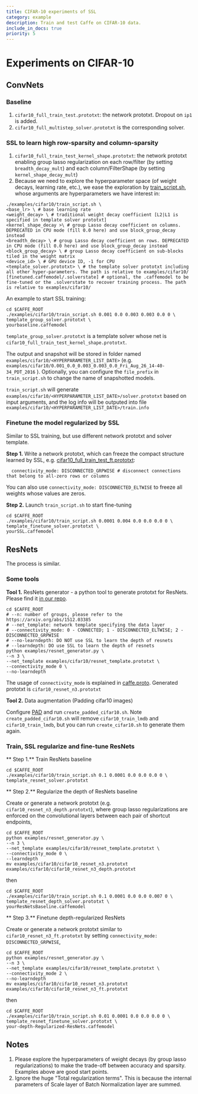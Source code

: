 ```yaml
---
title: CIFAR-10 experiments of SSL
category: example
description: Train and test Caffe on CIFAR-10 data.
include_in_docs: true
priority: 5
---
```


# Experiments on CIFAR-10
## ConvNets
### Baseline
1. `cifar10_full_train_test.prototxt`: the network prototxt. Dropout on `ip1` is added.
2. `cifar10_full_multistep_solver.prototxt` is the corresponding solver.

### SSL to learn high row-sparsity and column-sparsity
1. `cifar10_full_train_test_kernel_shape.prototxt`: the network prototxt enabling group lasso regularization on each row/filter (by setting `breadth_decay_mult`) and each column/FilterShape (by setting `kernel_shape_decay_mult`)
2. Because we need to explore the hyperparameter space (of weight decays, learning rate, etc.), we ease the exploration by [train_script.sh](/examples/cifar10/train_script.sh), whose arguments are hyperparameters we have interest in:
```
./examples/cifar10/train_script.sh \
<base_lr> \ # base learning rate
<weight_decay> \ # traditional weight decay coefficient [L2|L1 is specified in template solver prototxt]
<kernel_shape_decay >\ # group Lasso decay coefficient on columns. DEPRECATED in CPU mode (fill 0.0 here) and use block_group_decay instead
<breadth_decay> \ # group Lasso decay coefficient on rows. DEPRECATED in CPU mode (fill 0.0 here) and use block_group_decay instead
<block_group_decay> \ # group Lasso decay coefficient on sub-blocks tiled in the weight matrix
<device_id> \ # GPU device ID, -1 for CPU
<template_solver.prototxt> \ # the template solver prototxt including all other hyper-parameters. The path is relative to examples/cifar10/
[finetuned.caffemodel/.solverstate] # optional, the .caffemodel to be fine-tuned or the .solverstate to recover training process. The path is relative to examples/cifar10/
```

An example to start SSL training:
```
cd $CAFFE_ROOT
./examples/cifar10/train_script.sh 0.001 0.0 0.003 0.003 0.0 0 \
template_group_solver.prototxt \
yourbaseline.caffemodel
```
`template_group_solver.prototxt` is a template solver whose net is `cifar10_full_train_test_kernel_shape.prototxt`. 

The output and snapshot will be stored in folder named `examples/cifar10/<HYPERPARAMETER_LIST_DATE>` (e.g. `examples/cifar10/0.001_0.0_0.003_0.003_0.0_Fri_Aug_26_14-40-34_PDT_2016` ). Optionally, you can configure the `file_prefix` in `train_script.sh` to change the name of snapshotted models.

`train_script.sh` will generate `examples/cifar10/<HYPERPARAMETER_LIST_DATE>/solver.prototxt` based on input arguments, and the log info will be outputed into file `examples/cifar10/<HYPERPARAMETER_LIST_DATE>/train.info`


### Finetune the model regularized by SSL
Similar to SSL training, but use different network prototxt and solver template.

**Step 1.** Write a network prototxt, which can freeze the compact structure learned by SSL, e.g. [cifar10_full_train_test_ft.prototxt](/examples/cifar10/cifar10_full_train_test_ft.prototxt#L41):
```
  connectivity_mode: DISCONNECTED_GRPWISE # disconnect connections that belong to all-zero rows or columns
```
You can also use `connectivity_mode: DISCONNECTED_ELTWISE` to freeze all weights whose values are zeros.

 **Step 2.** Launch `train_script.sh` to start fine-tuning
```
cd $CAFFE_ROOT
./examples/cifar10/train_script.sh 0.0001 0.004 0.0 0.0 0.0 0 \
template_finetune_solver.prototxt \
yourSSL.caffemodel
```

## ResNets
The process is similar. 
### Some tools
**Tool 1.** ResNets generator - a python tool to generate prototxt for ResNets. Please find it [in our repo](/examples/resnet_generator.py).
```
cd $CAFFE_ROOT
# --n: number of groups, please refer to the https://arxiv.org/abs/1512.03385
# --net_template: network template specifying the data layer
# --connectivity_mode: 0 - CONNECTED; 1 - DISCONNECTED_ELTWISE; 2 - DISCONNECTED_GRPWISE
# --no-learndepth: DO NOT use SSL to learn the depth of resnets
# --learndepth: DO use SSL to learn the depth of resnets
python examples/resnet_generator.py \
--n 3 \
--net_template examples/cifar10/resnet_template.prototxt \
--connectivity_mode 0 \
--no-learndepth
```
The usage of `connectivity_mode` is explained in [caffe.proto](/src/caffe/proto/caffe.proto#L362).
Generated prototxt is `cifar10_resnet_n3.prototxt`

**Tool 2.** Data augmentation (Padding cifar10 images)

Configure [PAD](/examples/cifar10/create_padded_cifar10.sh#L7) and run `create_padded_cifar10.sh`. Note `create_padded_cifar10.sh` will remove `cifar10_train_lmdb` and `cifar10_train_lmdb`, but you can run `create_cifar10.sh` to generate them again.

### Train, SSL regularize and fine-tune ResNets
** Step 1.** Train ResNets baseline 
```
cd $CAFFE_ROOT
./examples/cifar10/train_script.sh 0.1 0.0001 0.0 0.0 0.0 0 \
template_resnet_solver.prototxt 
```
** Step 2.** Regularize the depth of ResNets baseline 

Create or generate a network prototxt (e.g. `cifar10_resnet_n3_depth.prototxt`), where group lasso regularizations are enforced  on the convolutional layers between each pair of shortcut endpoints, 
```
cd $CAFFE_ROOT
python examples/resnet_generator.py \
--n 3 \
--net_template examples/cifar10/resnet_template.prototxt \
--connectivity_mode 0 \
--learndepth
mv examples/cifar10/cifar10_resnet_n3.prototxt examples/cifar10/cifar10_resnet_n3_depth.prototxt
```
then
```
cd $CAFFE_ROOT
./examples/cifar10/train_script.sh 0.1 0.0001 0.0 0.0 0.007 0 \
template_resnet_depth_solver.prototxt \
yourResNetsBaseline.caffemodel
```
** Step 3.** Finetune depth-regularized ResNets

Create or generate a network prototxt similar to `cifar10_resnet_n3_ft.prototxt` by setting `connectivity_mode: DISCONNECTED_GRPWISE`, 
```
cd $CAFFE_ROOT
python examples/resnet_generator.py \
--n 3 \
--net_template examples/cifar10/resnet_template.prototxt \
--connectivity_mode 2 \
--no-learndepth
mv examples/cifar10/cifar10_resnet_n3.prototxt examples/cifar10/cifar10_resnet_n3_ft.prototxt
```

then
```
cd $CAFFE_ROOT
./examples/cifar10/train_script.sh 0.01 0.0001 0.0 0.0 0.0 0 \
template_resnet_finetune_solver.prototxt \
your-depth-Regularized-ResNets.caffemodel
```

## Notes
1. Please explore the hyperparameters of weight decays (by group lasso regularizations) to make the trade-off between accuracy and sparsity. Examples above are good start points.
2. Ignore the huge "Total regularization terms". This is because the internal parameters of Scale layer of Batch Normalization layer are summed.


